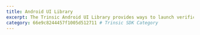 ```yaml
---
title: Android UI Library
excerpt: The Trinsic Android UI Library provides ways to launch verification sessions directly from your Android application.
category: 66e9c8244457f1005d512711 # Trinsic SDK Category
---
```

